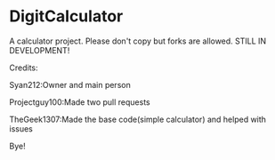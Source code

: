 # DigitCalculator
A calculator project. Please don't copy but forks are allowed. STILL IN DEVELOPMENT!

Credits: 

Syan212:Owner and main person

Projectguy100:Made two pull requests

TheGeek1307:Made the base code(simple calculator) and helped with issues

Bye!
